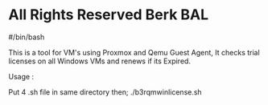 # All Rights Reserved Berk BAL

#/bin/bash

This is a tool for VM's using Proxmox and Qemu Guest Agent, It checks trial licenses on all Windows VMs and renews if its Expired.

Usage : 

Put 4 .sh file in same directory then; ./b3rqmwinlicense.sh